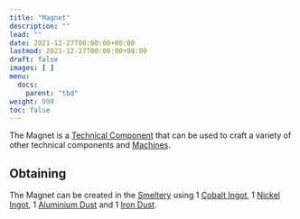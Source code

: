 ```yaml
---
title: "Magnet"
description: ""
lead: ""
date: 2021-12-27T00:00:00+08:00
lastmod: 2021-12-27T00:00:00+08:00
draft: false
images: [ ]
menu:
  docs:
    parent: "tbd"
weight: 999
toc: false
---
```


The Magnet is a [Technical Component](/docs/slimefun/technical-components) that can be used to craft a variety of other technical components and [Machines](/docs/slimefun/electric-machines).

## Obtaining

The Magnet can be created in the [Smeltery](/docs/slimefun/smeltery) using 1 [Cobalt Ingot](/docs/slimefun/ingots), 1 [Nickel Ingot](/docs/slimefun/ingots), 1 [Aluminium Dust](/docs/slimefun/dusts) and 1 [Iron Dust](/docs/slimefun/dusts).
